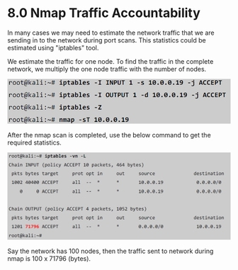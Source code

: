 # 8.0 Nmap Traffic Accountability

In many cases we may need to estimate the network traffic that we are sending in to the network during port scans. This statistics could be estimated using "iptables" tool.

We estimate the traffic for one node. To find the traffic in the complete network, we multiply the one node traffic with the number of nodes.

![](../../.gitbook/assets/image%20%2836%29.png)

After the nmap scan is completed, use the below command to get the required statistics.

![](../../.gitbook/assets/image%20%2834%29.png)

Say the network has 100 nodes, then the traffic sent to network during nmap is 100 x 71796 \(bytes\).


